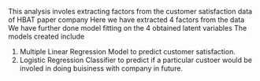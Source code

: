 This analysis involes extracting factors from the customer satisfaction data of HBAT paper company 
Here we have extracted 4 factors from the data 
We have further done model fitting on the 4 obtained latent variables
The models created include
1) Multiple Linear Regression Model to predict customer satisfaction.
2) Logistic Regression Classifier to predict if a particular custoer would be involed in doing buisiness with company in future.
